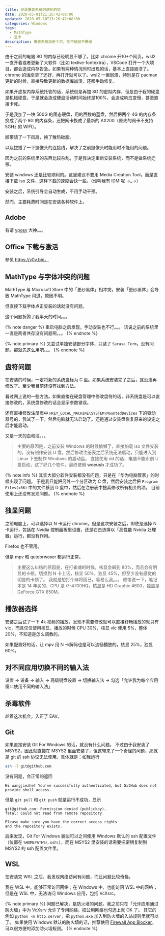 ```yaml
---
title: 记录重装系统时遇到的坑
date: 2020-05-01T21:26:42+08:00
updated: 2020-05-18T13:26:42+08:00
categories: Windows
tags:
  - MathType
  - 显卡
description: 重装系统就是个坑，能不碰就不要碰
---
```


由于之前的电脑 8G 的内存已经明显不够了。比如 chrome 开10+个网页，wsl2 一直开着或者更新了大软件（比如 texlive-fontextra），VSCode 打开一个大项目，都会造成内存告急。如果有两种情况同时出现的话，基本上直接崩溃了。chrome 的话崩溃了还好，再打开就可以了。wsl2 一但崩溃，特别是在 pacman 更新的时候，直接导致更新的数据库崩溃，还都手动修复。

如果开虚拟内存系统托管的话，系统倒是再加 8G 的虚拟内存，但是由于我的硬盘是机械硬盘，于是就会造成硬盘活动时间始终是100%，会造成响应变慢，甚至直接卡死。

于是我加了一块 500G 的固态硬盘，用的西数的蓝盘，然后把两个 4G 的内存条换成了两个 8G 的内存条，还把网卡换成了最新的 AX200（原先的网卡不支持 5GHz 的 WIFI）。

顺带请了一下风扇，换了散热硅脂。

以及拔插了一下摄像头的连接线，解决了之前摄像头时能用时不能用的问题。

因为之前的系统里的东西比较杂乱，于是我决定重新安装系统，而不是做系统迁移。

安装 windows 还是比较顺利的。这里建议不要用 Media Creation Tool，而是直接下载 iso 文件，这样下载的速度会快一些。（谁叫我有 IDM 呢 →_→）

安装之后，系统引导会自动生成，不用手动干预。

然而，主要耗费时间是在安装各种软件上。

## Adobe

有请 [vposy](https://weibo.com/vposy) 大神。。。

## Office 下载与激活

参见 https://v0v.bid。

## MathType 与字体冲突的问题

MathType 与 Microsoft Store 中的「更纱黑体」相冲突，安装「更纱黑体」会导致 MathType 闪退，原因不明。

但直接下载字体点击安装的话就没有问题。

这个问题折腾了我半天的时间。。。

{% note danger %}
重启电脑之后发现，手动安装也不行。。。
话说之前的系统里一直是两者共存没有问题啊。。。
{% endnote %}

{% note primary %}
又尝试单独安装部分字体，只装了 `Sarasa Term`，没有问题。那就先这么用吧。。。
{% endnote %}

## 盘符问题

在安装的时候，一定将新的系统盘标为 C 盘。如果系统安装完了之后，就没法再修改了。至少我目前还没有找到方法。

看过网上说的一些方法。如果直接在硬盘管理中修改盘符的话，非系统盘是可以直接修改的，系统盘修改的话会显示参数错误。

还有直接修改注册表中 `HKEY_LOCAL_MACHINE\SYSTEM\MountedDevices` 下的驱动器号的，我试了一下，然后电脑就无法启动了。还是通过安装盘恢复原来的设定之后才能启动。

又是一天的血和泪。。。

> 主要的原因是，之前安装 Windows 的时候偷懒了，直接加载 iso 文件安装的，没有制作安装 U 盘。然后修改注册表之后系统无法启动，只能进入到 Linux 下去制作 Windows 的启动盘。
> 直接使用 dd 的话，电脑不能识别 U 盘启动，试了好几个软件，最终使用 **woeusb** 才成功了。

{% note info %}
其实大部分软件安装都没有问题，只是在「华为电脑管家」的时候出现了问题。
于是我只能把另外一个分区改为 C 盘，然后安装之后把 `Program Files(x86)` 中的文件移到 D 盘中，然后在注册表中搜索修改所有相关的项。
目前使用上还没有发现问题。
{% endnote %}

## 独显问题

之前电脑上，可以选择以 N 卡运行 chrome。但是这次安装之后，即使是选择 N 卡运行，包括在 Nvidia 控制面板里设置，还是右击选择以「高性能 Nvidia 处理器」运行，都没有作用。

Firefox 也不管用。

但是 mpv 和 qutebrwoser 都运行正常。

> 主要这么纠结的原因是，在打雀魂的时候，核显会飙到 80%，而且会有明显的卡顿。切换到 N 卡上话，核显 50%，独显 45%，但至少没有感觉的明显的卡顿了。
> 我就是想打个麻将而已，容易么我。。。
> 顺带说一下，笔记本是 14 年买的，CPU 是 i7-4700HQ，核显是 HD Graphic 4600，独显是 GeForce GTX 850M。

## 播放器选择

安装之后试了一下 4k 视频的播放，发现不需要修改就可以直接舒畅播放的就只有 vlc，而且仅仅使用核显，播放的时候 CPU 30%，核显 vlc 使用 5%，整体 20%，不知道是怎么调教的。

如果配置好的话，让 mpv 用 N 卡解码也是可以流畅播放的，核显 25%，独显 60%。

## 对不同应用切换不同的输入法

设置 -> 设备 -> 输入 -> 高级键盘设置 -> 切换输入法 -> 勾选「允许我为每个应用窗口使用不同的输入法」

## 杀毒软件

趁着这次机会，入正了 EAV。

## Git

如果直接安装 Git For Windows 的话，就没有什么问题。
不过由于我安装了 MSYS2，因此就直接在 MSYS2 里面安装了，但这带来了一个奇怪的问题，那就是 git 的 ssh 协议无法使用。具体就是：如我运行

```bash
ssh -T git@github.com
```

没有问题，会正常的返回

```text
Hi wangjiezhe! You've successfully authenticated, but GitHub does not provide shell access.
```

但是 `git pull` 和 `git push` 就是运行不成功，显示

```text
git@github.com: Permission denied (publickey).
fatal: Could not read from remote repository.

Please make sure you have the correct access rights
and the repository exists.
```

后来发现，Git For Windows 貌似可以之间使用 Windows 默认的 ssh 配置文件（位置在 `%HOMEPATH%\.ssh\`），而在 MSYS2 里安装的话需要把密钥复制到 MSYS2 的 ssh 配置文件里。

## WSL

在安装完 WSL 之后，我发现网络访问有问题，而且问题比较奇怪。

我在 WSL 中，能够正常访问网络；在 Windows 中，也能访问 WSL 中的网络；但是在 WSL 中，无法访问 Windows 应用，包括 VcXsrc。

{% note primary %}
问题已解决，是防火墙的问题。我之前只在「允许应用通过防火墙」中为 VcXsrv 允许了专用网络，把公用网络也勾选上就 OK 了。
其它的例如 `python -m http.server`，把 `python.exe` 加入到防火墙的入站规则里就可以了。
如果使用 Windows 默认的防火墙的话，推荐使用 [Firewall App Blocker](https://www.sordum.org/8125/firewall-app-blocker-fab-v1-7/)，可以很方便的添加防火墙规则。
{% endnote %}
